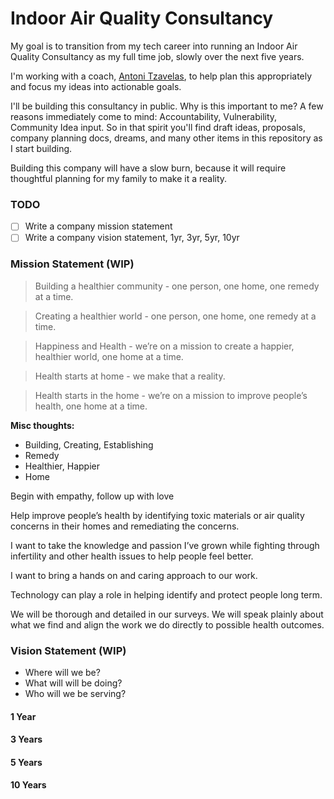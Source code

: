 # Indoor Air Quality Consultancy

My goal is to transition from my tech career into running an Indoor Air Quality Consultancy as my full time job, slowly over the next five years.

I'm working with a coach, [Antoni Tzavelas](https://www.antonit.com/), to help plan this appropriately and focus my ideas into actionable goals. 

I'll be building this consultancy in public. Why is this important to me? A few reasons immediately come to mind: Accountability, Vulnerability, Community Idea input. So in that spirit you'll find draft ideas, proposals, company planning docs, dreams, and many other items in this repository as I start building. 

Building this company will have a slow burn, because it will require thoughtful planning for my family to make it a reality.

### TODO

- [ ] Write a company mission statement
- [ ] Write a company vision statement, 1yr, 3yr, 5yr, 10yr

### Mission Statement (WIP)

> Building a healthier community - one person, one home, one remedy at a time.

> Creating a healthier world - one person, one home, one remedy at a time.

> Happiness and Health - we’re on a mission to create a happier, healthier world, one home at a time.

> Health starts at home - we make that a reality.

> Health starts in the home - we’re on a mission to improve people’s health, one home at a time.

**Misc thoughts:**

- Building, Creating, Establishing
- Remedy
- Healthier, Happier
- Home

Begin with empathy, follow up with love

Help improve people’s health by identifying toxic materials or air quality concerns in their homes and remediating the concerns. 

I want to take the knowledge and passion I’ve grown while fighting through infertility and other health issues to help people feel better. 

I want to bring a hands on and caring approach to our work. 

Technology can play a role in helping identify and protect people long term.

We will be thorough and detailed in our surveys. We will speak plainly about what we find and align the work we do directly to possible health outcomes.

### Vision Statement (WIP)

- Where will we be?
- What will will be doing?
- Who will we be serving?
 
#### 1 Year

#### 3 Years

#### 5 Years

#### 10 Years
